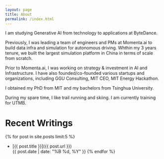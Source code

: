 ```yaml
---
layout: page
title: About
permalink: /index.html
---
```


I am studying Generative AI from technology to applications at ByteDance. 

Previously, I was leading a team of engineers and PMs at Momenta.ai to build data infra and simulation for autonomous driving. Whthin my 3 years tenure, we built the largest simulation platform in China in terms of scale from scratch.

Prior to Momenta.ai, I was working on strategy & investment in AI and Infrastructure. I have also founded/co-founded various startups and organizations, including GGU Consulting, MIT CEO, MIT Energy Hackathon. 

I obtained my PhD from MIT and my bachelors from Tsinghua University. 

During my spare time, I like trail running and skiing. I am currently training for UTMB. 


# Recent Writings
{% for post in site.posts limit:5 %}
- [{{ post.title }}]({{ post.url }}) <br>
  {{ post.date | date: "%B %d, %Y" }}
{% endfor %}


